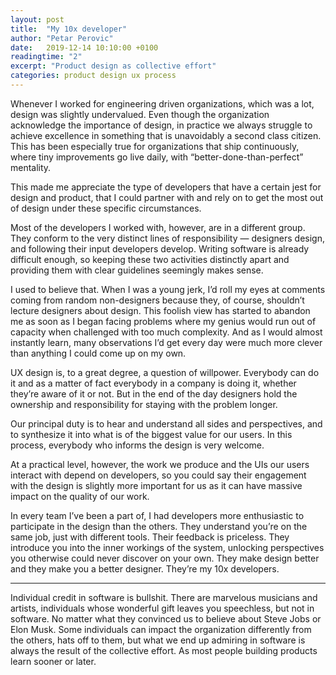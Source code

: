 ```yaml
---
layout: post
title:  "My 10x developer"
author: "Petar Perovic"
date:   2019-12-14 10:10:00 +0100
readingtime: "2"
excerpt: "Product design as collective effort"
categories: product design ux process
---
```

Whenever I worked for engineering driven organizations, which was a lot, design was slightly undervalued. Even though the organization acknowledge the importance of design, in practice we always struggle to achieve excellence in something that is unavoidably a second class citizen. This has been especially true for organizations that ship continuously, where tiny improvements go live daily, with “better-done-than-perfect” mentality.

This made me appreciate the type of developers that have a certain jest for design and product, that I could partner with and rely on to get the most out of design under these specific circumstances.

Most of the developers I worked with, however, are in a different group. They conform to the very distinct lines of responsibility — designers design, and following their input developers develop. Writing software is already difficult enough, so keeping these two activities distinctly apart and providing them with clear guidelines seemingly makes sense.

I used to believe that. When I was a young jerk, I’d roll my eyes at comments coming from random non-designers because they, of course, shouldn’t lecture designers about design. This foolish view has started to abandon me as soon as I began facing problems where my genius would run out of capacity when challenged with too much complexity. And as I would almost instantly learn, many observations I’d get every day were much more clever than anything I could come up on my own.

UX design is, to a great degree, a question of willpower. Everybody can do it and as a matter of fact everybody in a company is doing it, whether they’re aware of it or not. But in the end of the day designers hold the ownership and responsibility for staying with the problem longer.

Our principal duty is to hear and understand all sides and perspectives, and to synthesize it into what is of the biggest value for our users. In this process, everybody who informs the design is very welcome.

At a practical level, however, the work we produce and the UIs our users interact with depend on developers, so you could say their engagement with the design is slightly more important for us as it can have massive impact on the quality of our work.

In every team I’ve been a part of, I had developers more enthusiastic to participate in the design than the others. They understand you’re on the same job, just with different tools. Their feedback is priceless. They introduce you into the inner workings of the system, unlocking perspectives you otherwise could never discover on your own. They make design better and they make you a better designer. They’re my 10x developers.

***

Individual credit in software is bullshit. There are marvelous musicians and artists, individuals whose wonderful gift leaves you speechless, but not in software. No matter what they convinced us to believe about Steve Jobs or Elon Musk. Some individuals can impact the organization differently from the others, hats off to them, but what we end up admiring in software is always the result of the collective effort. As most people building products learn sooner or later.